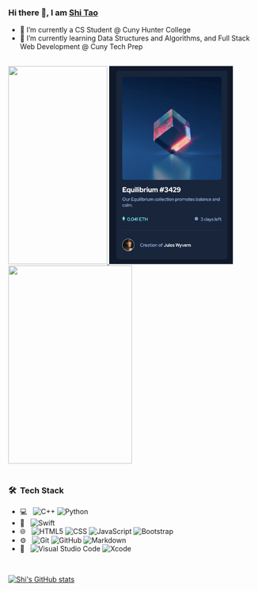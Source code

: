 ### Hi there 👋, I am [Shi Tao](https://www.linkedin.com/in/shi-tao-luo-5539941a0/)

- 🔭 I’m currently a CS Student @ Cuny Hunter College
- 🌱 I’m currently learning Data Structures and Algorithms, and Full Stack Web Development @ Cuny Tech Prep

<br>

<div>
  <a href = "https://github.com/SLuo490/Hungry">
    <img src = "https://user-images.githubusercontent.com/19720373/120053078-4545e280-bff6-11eb-8802-4e6d4187c725.gif" width = "200" height = "400">
  </a>
  <a href = "https://github.com/SLuo490/NFT-Preview-Card-Component">
    <img src = "https://github.com/SLuo490/NFT-Preview-Card-Component/blob/master/screenshot/Screen%20Shot%202021-12-27%20at%204.56.28%20PM.png" width = "250" height = "400"> 
  </a>
  <a href = "https://github.com/SLuo490/QR-Code">
     <img src = "https://github.com/SLuo490/QR-Code/blob/master/Screenshot/Screenshot_1.png" width = "250" height = "400">
  </a>
</div>
<div>
<!--   <a href = "https://github.com/SLuo490/Hungry">
    <img src = "https://user-images.githubusercontent.com/19720373/120053078-4545e280-bff6-11eb-8802-4e6d4187c725.gif" width = "200" height = "400">
  </a> -->
<!--   <a href = "https://github.com/SLuo490/Flixster">
    <img src = "http://g.recordit.co/078LvVpTff.gif" width = "200" height = "400">
  </a> -->
<!--   <a href = "https://github.com/SLuo490/Twitter">
    <img src = "http://g.recordit.co/GSJxYFYujS.gif" width = "200" height = "400">
  </a>
  <a href = "https://github.com/SLuo490/Flix">
    <img src = "http://g.recordit.co/06iGbuf5y1.gif" width = "200" height = "400">
  </a> -->
</div>
<br>

<h3> 🛠 &nbsp;Tech Stack</h3>

- 💻 &nbsp;
  ![C++](https://img.shields.io/badge/-C++-333333?style=flat&logo=C%2B%2B&logoColor=00599C)
  ![Python](https://img.shields.io/badge/-Python-333333?style=flat&logo=python)
- 📱 &nbsp;
  ![Swift](https://img.shields.io/badge/-swift-333333?style=flat&logo=swift)
- 🌐 &nbsp;
  ![HTML5](https://img.shields.io/badge/-HTML5-333333?style=flat&logo=HTML5)
  ![CSS](https://img.shields.io/badge/-CSS-333333?style=flat&logo=CSS3&logoColor=1572B6)
  ![JavaScript](https://img.shields.io/badge/-JavaScript-333333?style=flat&logo=javascript)
  ![Bootstrap](https://img.shields.io/badge/-Bootstrap-333333?style=flat&logo=bootstrap&logoColor=563D7C)
- ⚙️ &nbsp;
  ![Git](https://img.shields.io/badge/-Git-333333?style=flat&logo=git)
  ![GitHub](https://img.shields.io/badge/-GitHub-333333?style=flat&logo=github)
  ![Markdown](https://img.shields.io/badge/-Markdown-333333?style=flat&logo=markdown)
- 🔧 &nbsp;
  ![Visual Studio Code](https://img.shields.io/badge/-Visual%20Studio%20Code-333333?style=flat&logo=visual-studio-code&logoColor=007ACC)
  ![Xcode](https://img.shields.io/badge/-xcode-333333?style=flat&logo=xcode)

<br>

[![Shi's GitHub stats](https://github-readme-stats.vercel.app/api?username=sluo490)](https://github.com/sluo490/github-readme-stats)

<!--
**SLuo490/Sluo490** is a ✨ _special_ ✨ repository because its `README.md` (this file) appears on your GitHub profile.

Here are some ideas to get you started:

- 🔭 I’m currently working on ...
- 🌱 I’m currently learning ...
- 👯 I’m looking to collaborate on ...
- 🤔 I’m looking for help with ...
- 💬 Ask me about ...
- 📫 How to reach me: ...
- 😄 Pronouns: ...
- ⚡ Fun fact: ...
-->
